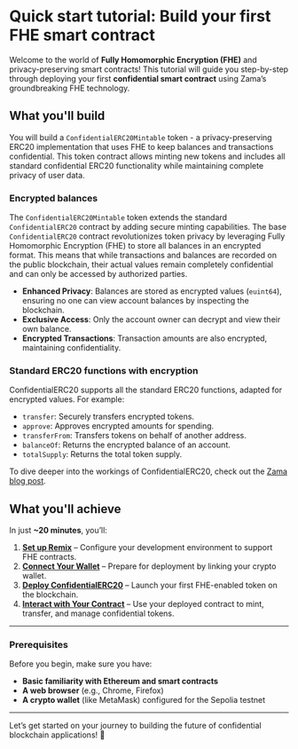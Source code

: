 # Quick start tutorial: Build your first FHE smart contract

Welcome to the world of **Fully Homomorphic Encryption (FHE)** and privacy-preserving smart contracts! This tutorial will guide you step-by-step through deploying your first **confidential smart contract** using Zama’s groundbreaking FHE technology.

## What you'll build

You will build a `ConfidentialERC20Mintable` token - a privacy-preserving ERC20 implementation that uses FHE to keep balances and transactions confidential. This token contract allows minting new tokens and includes all standard confidential ERC20 functionality while maintaining complete privacy of user data.

### Encrypted balances

The `ConfidentialERC20Mintable` token extends the standard `ConfidentialERC20` contract by adding secure minting capabilities. The base `ConfidentialERC20` contract revolutionizes token privacy by leveraging Fully Homomorphic Encryption (FHE) to store all balances in an encrypted format. This means that while transactions and balances are recorded on the public blockchain, their actual values remain completely confidential and can only be accessed by authorized parties.

- **Enhanced Privacy**: Balances are stored as encrypted values (`euint64`), ensuring no one can view account balances by inspecting the blockchain.
- **Exclusive Access**: Only the account owner can decrypt and view their own balance.
- **Encrypted Transactions**: Transaction amounts are also encrypted, maintaining confidentiality.

### Standard ERC20 functions with encryption

ConfidentialERC20 supports all the standard ERC20 functions, adapted for encrypted values. For example:

- `transfer`: Securely transfers encrypted tokens.
- `approve`: Approves encrypted amounts for spending.
- `transferFrom`: Transfers tokens on behalf of another address.
- `balanceOf`: Returns the encrypted balance of an account.
- `totalSupply`: Returns the total token supply.

To dive deeper into the workings of ConfidentialERC20, check out the [Zama blog post](https://www.zama.ai/post/confidential-erc-20-tokens-using-homomorphic-encryption).

## What you'll achieve

In just **~20 minutes**, you’ll:

1. [**Set up Remix**](./remix.md) – Configure your development environment to support FHE contracts.
2. [**Connect Your Wallet**](./connect_wallet.md) – Prepare for deployment by linking your crypto wallet.
3. [**Deploy ConfidentialERC20**](./deploying_cerc20.md) – Launch your first FHE-enabled token on the blockchain.
4. [**Interact with Your Contract**](./interact.md) – Use your deployed contract to mint, transfer, and manage confidential tokens.

---

### Prerequisites

Before you begin, make sure you have:

- **Basic familiarity with Ethereum and smart contracts**
- **A web browser** (e.g., Chrome, Firefox)
- **A crypto wallet** (like MetaMask) configured for the Sepolia testnet

---

Let’s get started on your journey to building the future of confidential blockchain applications! 🚀
